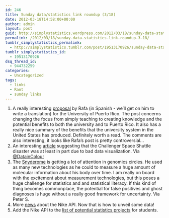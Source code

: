 ```yaml
---
id: 246
title: Sunday data/statistics link roundup (3/18)
date: 2012-03-18T14:58:00+00:00
author: admin
layout: post
guid: http://simplystatistics.wordpress.com/2012/03/18/sunday-data-statistics-link-roundup-3-18
permalink: /2012/03/18/sunday-data-statistics-link-roundup-3-18/
tumblr_simplystatistics_permalink:
  - http://simplystatistics.tumblr.com/post/19513170926/sunday-data-statistics-link-roundup-3-18
tumblr_simplystatistics_id:
  - 19513170926
dsq_thread_id:
  - 944732259
categories:
  - Uncategorized
tags:
  - links
  - Rant
  - sunday links
---
```

  1. A really interesting <a href="http://www.80grados.net/2012/03/una-upr-de-clase-mundial/" target="_blank">proposal</a> by Rafa (in Spanish - we&#8217;ll get on him to write a translation) for the University of Puerto Rico. The post concerns changing the focus from simply teaching to creating knowledge and the potential benefits to both the university and to Puerto Rico. It also has a really nice summary of the benefits that the university system in the United States has produced. Definitely worth a read. The comments are also interesting, it looks like Rafa&#8217;s post is pretty controversial&#8230;
  2. An interesting <a href="http://motherboard.vice.com/2012/1/27/was-space-shuttle-challenger-a-casualty-of-bad-data-visualization" target="_blank">article</a> suggesting that the Challenger Space Shuttle disaster was at least in part due to bad data visualization. Via <a href="https://twitter.com/#!/DataInColour" target="_blank">@DatainColour</a>
  3. The <a href="http://news.sciencemag.org/sciencenow/2012/03/examining-his-own-body-stanford-.html" target="_blank">Snyderome</a> is getting a lot of attention in genomics circles. He used as many new technologies as he could to measure a huge amount of molecular information about his body over time. I am really on board with the excitement about measurement technologies, but this poses a huge challenge for statistics and and statistical literacy. If this kind of thing becomes commonplace, the potential for false positives and ghost diagnoses is huge without a really good framework for uncertainty. Via Peter S. 
  4. More <a href="http://www.wired.co.uk/news/archive/2012-03/16/nike-building-app-stunt" target="_blank">news</a> about the Nike API. Now that is how to unveil some data! 
  5. Add the Nike API to the <a href="http://simplystatistics.tumblr.com/post/18493330661/statistics-project-ideas-for-students" target="_blank">list of potential statistics projects</a> for students. 